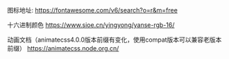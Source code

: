 
图标地址:
https://fontawesome.com/v6/search?o=r&m=free

十六进制颜色
https://www.sioe.cn/yingyong/yanse-rgb-16/

动画文档（animatecss4.0.0版本前缀有变化，使用compat版本可以兼容老版本前缀）
https://animatecss.node.org.cn/